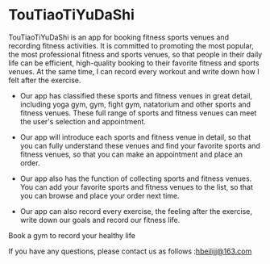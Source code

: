 # TouTiaoTiYuDaShi
TouTiaoTiYuDaShi is an app for booking fitness sports venues and recording fitness activities. It is committed to promoting the most popular, the most professional fitness and sports venues, so that people in their daily life can be efficient, high-quality booking to their favorite fitness and sports venues. At the same time, I can record every workout and write down how I felt after the exercise.

- Our app has classified these sports and fitness venues in great detail, including yoga gym, gym, fight gym, natatorium and other sports and fitness venues. These full range of sports and fitness venues can meet the user's selection and appointment.

- Our app will introduce each sports and fitness venue in detail, so that you can fully understand these venues and find your favorite sports and fitness venues, so that you can make an appointment and place an order.

- Our app also has the function of collecting sports and fitness venues. You can add your favorite sports and fitness venues to the list, so that you can browse and place your order next time.

- Our app can also record every exercise, the feeling after the exercise, write down our goals and record our fitness life.

Book a gym to record your healthy life

If you have any questions, please contact us as follows :hbeilijj@163.com
